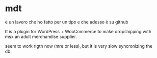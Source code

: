 # mdt

è un lavoro che ho fatto per un tipo e che adesso è su github

It is a plugin for WordPress + WooCommerce to make dropshipping with msx an adult merchandise supplier.

seem to work rigth now (mre or less), but it is very slow syncronizing the db.

